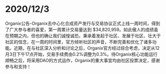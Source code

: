 # 2020/12/3

Organix公告-Organix去中心化合成资产发行与交易协议正式上线一周时间，得到了广大参与者的喜爱，第一周累计交易量达到 $34,820,959。如此傲人的成绩虽在预期之内，但也的确让我们诚惶诚恐。秉承着发起于社区、发展于社区、壮大于社区的信念，在一周的时间里，官方倾听社区的声音，不断完善和优化了诸多功能。近期，在与社区深入分析和讨论之后，Organix官方经过综合考虑，决定从12月3日下午17点开始，交易手续费由0.2%调整为0.3%。待Organix核心功能运行顺畅之后，将采用DAO的方式运作，Organix的重大事宜均由社区投票决定，感谢参与和支持！

